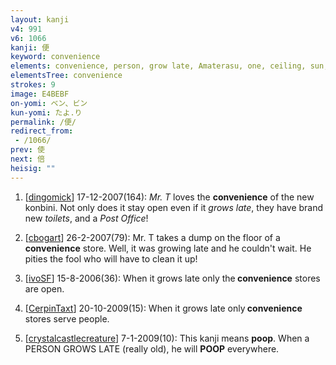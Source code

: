 ```yaml
---
layout: kanji
v4: 991
v6: 1066
kanji: 便
keyword: convenience
elements: convenience, person, grow late, Amaterasu, one, ceiling, sun, day, tucked under the arm
elementsTree: convenience
strokes: 9
image: E4BEBF
on-yomi: ベン、ビン
kun-yomi: たよ.り
permalink: /便/
redirect_from:
 - /1066/
prev: 使
next: 倍
heisig: ""
---
```


1) [<a href="http://kanji.koohii.com/profile/dingomick">dingomick</a>] 17-12-2007(164): <em>Mr. T</em> loves the <strong>convenience</strong> of the new konbini. Not only does it stay open even if it <em>grows late</em>, they have brand new <em>toilets</em>, and a <em>Post Office</em>!

2) [<a href="http://kanji.koohii.com/profile/cbogart">cbogart</a>] 26-2-2007(79): Mr. T takes a dump on the floor of a<strong> convenience</strong> store. Well, it was growing late and he couldn&#039;t wait. He pities the fool who will have to clean it up!

3) [<a href="http://kanji.koohii.com/profile/ivoSF">ivoSF</a>] 15-8-2006(36): When it grows late only the<strong> convenience</strong> stores are open.

4) [<a href="http://kanji.koohii.com/profile/CerpinTaxt">CerpinTaxt</a>] 20-10-2009(15): When it grows late only<strong> convenience</strong> stores serve people.

5) [<a href="http://kanji.koohii.com/profile/crystalcastlecreature">crystalcastlecreature</a>] 7-1-2009(10): This kanji means <strong>poop</strong>. When a PERSON GROWS LATE (really old), he will <strong>POOP</strong> everywhere.

